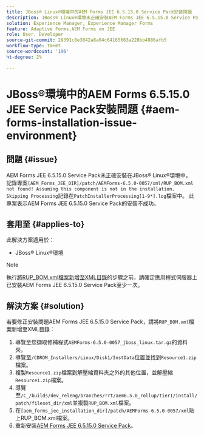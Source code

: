 ```yaml
---
title: JBoss® Linux®環境中的AEM Forms JEE 6.5.15.0 Service Pack安裝問題
description: JBoss® Linux®環境未正確安裝AEM Forms JEE 6.5.15.0 Service Pack，任何修補程式變更都不會套用至應用程式伺服器。 將'RUP_BOM.xml'檔案新增至XML目錄。
solution: Experience Manager, Experience Manager Forms
feature: Adaptive Forms,AEM Forms on JEE
role: User, Developer
source-git-commit: 29391c8e3042a8a04c64165663a228bb4886afb5
workflow-type: tm+mt
source-wordcount: '196'
ht-degree: 2%

---
```


# JBoss®環境中的AEM Forms 6.5.15.0 JEE Service Pack安裝問題 {#aem-forms-installation-issue-environment}

## 問題 {#issue}

AEM Forms JEE 6.5.15.0 Service Pack未正確安裝在JBoss® Linux®環境中。 記錄專案`[AEM_Forms_JEE_DIR]/patch/AEMForms-6.5.0-0057/xml/RUP_BOM.xml not found! Assuming this component is not in the installation. Skipping Processing`記錄在`PatchInstallerProcessing[1-9*].log`檔案中。 此專案表示AEM Forms JEE 6.5.15.0 Service Pack的安裝不成功。

## 套用至 {#applies-to}

此解決方案適用於：
* JBoss® Linux®環境

>[!NOTE]
>
> 執行[將RUP_BOM.xml檔案新增至XML目錄](#solution-solution)的步驟之前，請確定應用程式伺服器上已安裝AEM Forms JEE 6.5.15.0 Service Pack至少一次。

## 解決方案 {#solution}

若要修正安裝問題AEM Forms JEE 6.5.15.0 Service Pack，請將`RUP_BOM.xml`檔案新增至XML目錄：
1. 導覽至您擷取修補程式`AEMForms-6.5.0-0057_jboss_linux.tar.gz`的資料夾。
1. 導覽至`/CDROM_Installers/Linux/Disk1/InstData`位置並找到`Resource1.zip`檔案。
1. 複製`Resource1.zip`檔案到解壓縮資料夾之外的其他位置，並解壓縮`Resource1.zip`檔案。
1. 導覽至`/C_/builds/dev_releng/branches/rrt/aem6.5.0_rollup/tier1/install/patch/fileset_dir/xml`並複製`RUP_BOM.xml`檔案。
1. 在`[aem_forms_jee_installation_dir]/patch/AEMForms-6.5.0-0057/xml`貼上RUP_BOM.xml檔案。
1. 重新安裝[AEM Forms JEE 6.5.15.0 Service Pack](https://experienceleague.adobe.com/docs/experience-manager-release-information/aem-release-updates/forms-updates/aem-forms-releases.html)。
